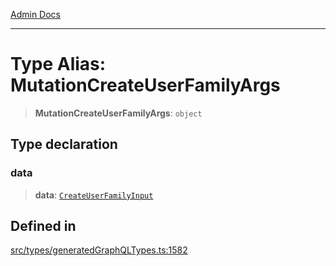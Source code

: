 [Admin Docs](/)

***

# Type Alias: MutationCreateUserFamilyArgs

> **MutationCreateUserFamilyArgs**: `object`

## Type declaration

### data

> **data**: [`CreateUserFamilyInput`](CreateUserFamilyInput.md)

## Defined in

[src/types/generatedGraphQLTypes.ts:1582](https://github.com/Suyash878/talawa-api/blob/cfd688207611ba245c99edd8dbaccb2cdbf6a043/src/types/generatedGraphQLTypes.ts#L1582)

